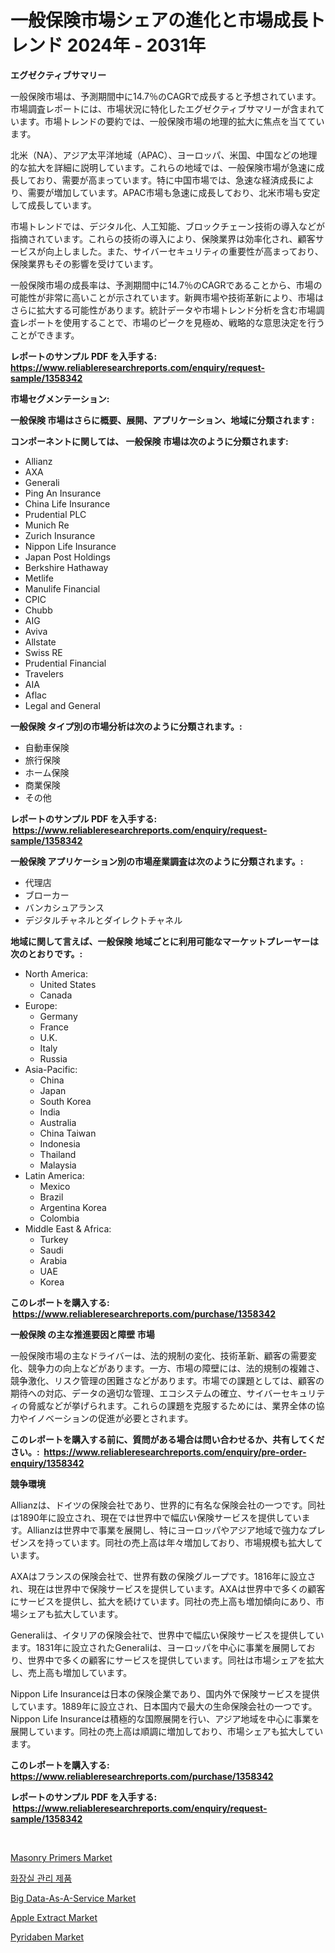 <p><h1>一般保険市場シェアの進化と市場成長トレンド 2024年 - 2031年</h1></p><p><strong>エグゼクティブサマリー</strong></p>
<p><p>一般保険市場は、予測期間中に14.7％のCAGRで成長すると予想されています。市場調査レポートには、市場状況に特化したエグゼクティブサマリーが含まれています。市場トレンドの要約では、一般保険市場の地理的拡大に焦点を当てています。</p><p>北米（NA）、アジア太平洋地域（APAC）、ヨーロッパ、米国、中国などの地理的な拡大を詳細に説明しています。これらの地域では、一般保険市場が急速に成長しており、需要が高まっています。特に中国市場では、急速な経済成長により、需要が増加しています。APAC市場も急速に成長しており、北米市場も安定して成長しています。</p><p>市場トレンドでは、デジタル化、人工知能、ブロックチェーン技術の導入などが指摘されています。これらの技術の導入により、保険業界は効率化され、顧客サービスが向上しました。また、サイバーセキュリティの重要性が高まっており、保険業界もその影響を受けています。</p><p>一般保険市場の成長率は、予測期間中に14.7％のCAGRであることから、市場の可能性が非常に高いことが示されています。新興市場や技術革新により、市場はさらに拡大する可能性があります。統計データや市場トレンド分析を含む市場調査レポートを使用することで、市場のピークを見極め、戦略的な意思決定を行うことができます。</p></p>
<p><strong>レポートのサンプル PDF を入手する: <a href="https://www.reliableresearchreports.com/enquiry/request-sample/1358342">https://www.reliableresearchreports.com/enquiry/request-sample/1358342</a></strong></p>
<p><strong>市場セグメンテーション:</strong></p>
<p><strong> 一般保険 市場はさらに概要、展開、アプリケーション、地域に分類されます :</strong></p>
<p><strong>コンポーネントに関しては、 一般保険 市場は次のように分類されます: &nbsp;</strong></p>
<p><ul><li>Allianz</li><li>AXA</li><li>Generali</li><li>Ping An Insurance</li><li>China Life Insurance</li><li>Prudential PLC</li><li>Munich Re</li><li>Zurich Insurance</li><li>Nippon Life Insurance</li><li>Japan Post Holdings</li><li>Berkshire Hathaway</li><li>Metlife</li><li>Manulife Financial</li><li>CPIC</li><li>Chubb</li><li>AIG</li><li>Aviva</li><li>Allstate</li><li>Swiss RE</li><li>Prudential Financial</li><li>Travelers</li><li>AIA</li><li>Aflac</li><li>Legal and General</li></ul></p>
<p><strong> 一般保険 タイプ別の市場分析は次のように分類されます。:</strong></p>
<p><ul><li>自動車保険</li><li>旅行保険</li><li>ホーム保険</li><li>商業保険</li><li>その他</li></ul></p>
<p><strong>レポートのサンプル PDF を入手する: &nbsp;<a href="https://www.reliableresearchreports.com/enquiry/request-sample/1358342">https://www.reliableresearchreports.com/enquiry/request-sample/1358342</a></strong></p>
<p><strong> 一般保険 アプリケーション別の市場産業調査は次のように分類されます。:</strong></p>
<p><ul><li>代理店</li><li>ブローカー</li><li>バンカシュアランス</li><li>デジタルチャネルとダイレクトチャネル</li></ul></p>
<p><strong>地域に関して言えば、一般保険 地域ごとに利用可能なマーケットプレーヤーは次のとおりです。:</strong></p>
<p><ul>
    <li>
        North America:
        <ul>
            <li>United States</li>
            <li>Canada</li>
        </ul>
    </li>
    <li>
        Europe:
        <ul>
            <li>Germany</li>
            <li>France</li>
            <li>U.K.</li>
            <li>Italy</li>
            <li>Russia</li>
        </ul>
    </li>
    <li>
        Asia-Pacific:
        <ul>
            <li>China</li>
            <li>Japan</li>
            <li>South Korea</li>
            <li>India</li>
            <li>Australia</li>
            <li>China Taiwan</li>
            <li>Indonesia</li>
            <li>Thailand</li>
            <li>Malaysia</li>
        </ul>
    </li>
    <li>
        Latin America:
        <ul>
            <li>Mexico</li>
            <li>Brazil</li>
            <li>Argentina Korea</li>
            <li>Colombia</li>
        </ul>
    </li>
    <li>
        Middle East & Africa:
        <ul>
            <li>Turkey</li>
            <li>Saudi</li>
            <li>Arabia</li>
            <li>UAE</li>
            <li>Korea</li>
        </ul>
    </li>
    </ul></p>
<p><strong>このレポートを購入する: &nbsp;<a href="https://www.reliableresearchreports.com/purchase/1358342">https://www.reliableresearchreports.com/purchase/1358342</a></strong></p>
<p><strong>一般保険 の主な推進要因と障壁 市場</strong></p>
<p><p>一般保険市場の主なドライバーは、法的規制の変化、技術革新、顧客の需要変化、競争力の向上などがあります。一方、市場の障壁には、法的規制の複雑さ、競争激化、リスク管理の困難さなどがあります。市場での課題としては、顧客の期待への対応、データの適切な管理、エコシステムの確立、サイバーセキュリティの脅威などが挙げられます。これらの課題を克服するためには、業界全体の協力やイノベーションの促進が必要とされます。</p></p>
<p><strong>このレポートを購入する前に、質問がある場合は問い合わせるか、共有してください。:&nbsp; <a href="https://www.reliableresearchreports.com/enquiry/pre-order-enquiry/1358342">https://www.reliableresearchreports.com/enquiry/pre-order-enquiry/1358342</a></strong></p>
<p><strong>競争環境</strong></p>
<p><p>Allianzは、ドイツの保険会社であり、世界的に有名な保険会社の一つです。同社は1890年に設立され、現在では世界中で幅広い保険サービスを提供しています。Allianzは世界中で事業を展開し、特にヨーロッパやアジア地域で強力なプレゼンスを持っています。同社の売上高は年々増加しており、市場規模も拡大しています。</p><p>AXAはフランスの保険会社で、世界有数の保険グループです。1816年に設立され、現在は世界中で保険サービスを提供しています。AXAは世界中で多くの顧客にサービスを提供し、拡大を続けています。同社の売上高も増加傾向にあり、市場シェアも拡大しています。</p><p>Generaliは、イタリアの保険会社で、世界中で幅広い保険サービスを提供しています。1831年に設立されたGeneraliは、ヨーロッパを中心に事業を展開しており、世界中で多くの顧客にサービスを提供しています。同社は市場シェアを拡大し、売上高も増加しています。</p><p>Nippon Life Insuranceは日本の保険企業であり、国内外で保険サービスを提供しています。1889年に設立され、日本国内で最大の生命保険会社の一つです。Nippon Life Insuranceは積極的な国際展開を行い、アジア地域を中心に事業を展開しています。同社の売上高は順調に増加しており、市場シェアも拡大しています。</p></p>
<p><strong>このレポートを購入する: &nbsp; <a href="https://www.reliableresearchreports.com/purchase/1358342">https://www.reliableresearchreports.com/purchase/1358342</a></strong></p>
<p><strong>レポートのサンプル PDF を入手する: &nbsp;<a href="https://www.reliableresearchreports.com/enquiry/request-sample/1358342">https://www.reliableresearchreports.com/enquiry/request-sample/1358342</a></strong><strong></strong></p>
<p>&nbsp;</p>
<p><p><a href="https://three-jumbo-f6d.notion.site/Masonry-Primers-Market-Size-Share-Trends-Analysis-Report-By-Application-Regional-Outlook-Compet-fbc41a94bb8b4d5b9037b094eb29c9cd">Masonry Primers Market</a></p><p><a href="https://github.com/vsoq0zknh59/Market-Research-Report-List-1/blob/main/1421103192941.md">화장실 관리 제품</a></p><p><a href="https://issuu.com/reportprime-2/docs/big-data-as-a-service-market-size-2030.pptx">Big Data-As-A-Service Market</a></p><p><a href="https://view.publitas.com/reportprime-1/apple-extract-market-size-share-trends-analysis-report-by-application-regional-outlook-competitive-strategies-and-segment-forecasts-2024-2031/">Apple Extract Market</a></p><p><a href="https://github.com/prosalinda88/Market-Research-Report-List-3/blob/main/pyridaben-market.md">Pyridaben Market</a></p></p>